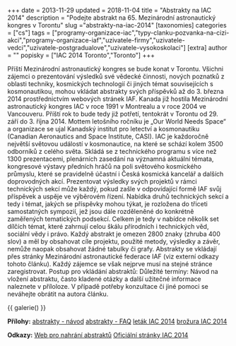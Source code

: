 +++
date = 2013-11-29
updated = 2018-11-04
title = "Abstrakty na IAC 2014"
description = "Podejte abstrakt na 65. Mezinárodní astronautický kongres v Torontu"
slug ="abstrakty-na-iac-2014"
[taxonomies]
categories = ["cs"]
tags = ["programy-organizace-iac","typy-clanku-pozvanka-na-cizi-akci","programy-organizace-iaf","uzivatele-firmy","uzivatele-vedci","uzivatele-postgradualove","uzivatele-vysokoskolaci"]
[extra]
author = ""
popisky = ["IAC 2014 Toronto","Toronto"]
+++

Příští Mezinárodní astronautický kongres se bude konat v Torontu. Všichni zájemci o prezentování výsledků své vědecké činnosti, nových poznatků z oblasti techniky, kosmických technologií či jiných témat souvisejících s kosmonautikou, mohou vkládat abstrakty svých příspěvků až do 3. března 2014 prostřednictvím webových stránek IAF. Kanada již hostila Mezinárodní astronautický kongres IAC v roce 1991 v Montrealu a v roce 2004 ve Vancouveru. Příští rok to bude tedy již potřetí, tentokrát v Torontu od 29. září do 3. října 2014. Mottem letošního ročníku je „Our World Needs Space“ a organizace se ujal Kanadský institut pro letectví a kosmonautiku (Canadian Aeronautics and Space Institute, CASI). IAC je každoročně největší světovou událostí v kosmonautice, na které se schází kolem 3500 odborníků z celého světa. Skládá se z technického programu s více než 1300 prezentacemi, plenárních zasedání na významná aktuální témata, kongresové výstavy předních hráčů na poli světového kosmického průmyslu, které se pravidelně účastní i Česká kosmická kancelář a dalších doprovodných akcí. Prezentovat výsledky svých projektů v rámci technických sekcí může každý, pokud zašle v odpovídající formě IAF svůj příspěvek a uspěje ve výběrovém řízení. Nabídka druhů technických sekcí a tedy i témat, jakých se příspěvky mohou týkat, je rozložena do třiceti samostatných sympozií, jež jsou dále rozděleněné do konkrétně zaměřených tematických podsekcí. Celkem je tedy v nabídce několik set dílčích témat, které zahrnují celou škálu přírodních i technických věd, sociální vědy i právo. Každý abstrakt je omezen 2800 znaky (zhruba 400 slov) a měl by obsahovat cíle projektu, použité metody, výsledky a závěr, nemůže naopak obsahovat žádné tabulky či grafy. Abstrakty se vkládají přes stránky Mezinárodní astronautické federace IAF (viz externí odkazy tohoto článku). Každý zájemce se však nejprve musí na stejné stránce zaregistrovat. Postup pro vkládání abstraktů: Důležité termíny: Návod na vložení abstraktu, často kladené otázky a další užitečné informace naleznete v příloloze. V případě potřeby konzultace či jiné pomoci se neváhejte obrátit na autora článku.

{{ galerie() }}

**Přílohy:**
[abstrakty - návod]
[abstrakty - FAQ]
[leták IAC 2014]
[brožura IAC 2014]

[abstrakty - návod]: iac_2014_-_abstrakty_navod.pdf
[abstrakty - FAQ]: iac_2014_-_abstrakty_faq.pdf
[leták IAC 2014]: iac_2014_-_letak.pdf
[brožura IAC 2014]: iac_2014_-_brozura.pdf

**Odkazy:**
[Web pro nahrání abstraktů]
[Oficiální stránky IAC 2014]

[Web pro nahrání abstraktů]: http://www.iafastro.net/iac/account/login/
[Oficiální stránky IAC 2014]: http://www.iac2014.org/

